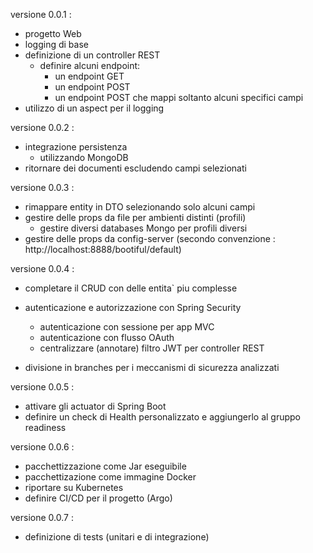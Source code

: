 versione 0.0.1 :
* progetto Web 
* logging di base
* definizione di un controller REST
  * definire alcuni endpoint:
    * un endpoint GET
    * un endpoint POST
    * un endpoint POST che mappi soltanto alcuni specifici campi
* utilizzo di un aspect per il logging

versione 0.0.2 :
* integrazione persistenza
  * utilizzando MongoDB
* ritornare dei documenti escludendo campi selezionati

versione 0.0.3 :
* rimappare entity in DTO selezionando solo alcuni campi
* gestire delle props da file per ambienti distinti (profili)
  * gestire diversi databases Mongo per profili diversi
* gestire delle props da config-server (secondo convenzione : http://localhost:8888/bootiful/default)

versione 0.0.4 :
* completare il CRUD con delle entita` piu complesse
* autenticazione e autorizzazione con Spring Security
  * autenticazione con sessione per app MVC
  * autenticazione con flusso OAuth
  * centralizzare (annotare) filtro JWT per controller REST

* divisione in branches per i meccanismi di sicurezza analizzati

versione 0.0.5 :
* attivare gli actuator di Spring Boot
* definire un check di Health personalizzato e aggiungerlo al gruppo readiness

versione 0.0.6 :
* pacchettizzazione come Jar eseguibile
* pacchettizazione come immagine Docker
* riportare su Kubernetes
* definire CI/CD per il progetto (Argo)

versione 0.0.7 :
* definizione di tests (unitari e di integrazione)